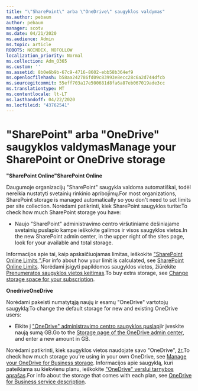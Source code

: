 ```yaml
---
title: "\"SharePoint\" arba \"OneDrive\" saugyklos valdymas"
ms.author: pebaum
author: pebaum
manager: scotv
ms.date: 04/21/2020
ms.audience: Admin
ms.topic: article
ROBOTS: NOINDEX, NOFOLLOW
localization_priority: Normal
ms.collection: Adm_O365
ms.custom: ''
ms.assetid: 8b0e6b9b-67c9-4716-8602-ebb58b364ef9
ms.openlocfilehash: b58aa242786fd09c83993e8ecc28c6a2d744dfcb
ms.sourcegitcommit: 55eff703a17e500681d8fa6a87eb067019ade3cc
ms.translationtype: MT
ms.contentlocale: lt-LT
ms.lasthandoff: 04/22/2020
ms.locfileid: "43762541"
---
```

# <a name="manage-your-sharepoint-or-onedrive-storage"></a><span data-ttu-id="20362-102">"SharePoint" arba "OneDrive" saugyklos valdymas</span><span class="sxs-lookup"><span data-stu-id="20362-102">Manage your SharePoint or OneDrive storage</span></span>

 <span data-ttu-id="20362-103">**"SharePoint Online"**</span><span class="sxs-lookup"><span data-stu-id="20362-103">**SharePoint Online**</span></span>
  
<span data-ttu-id="20362-104">Daugumoje organizacijų "SharePoint" saugykla valdoma automatiškai, todėl nereikia nustatyti svetainių rinkinio apribojimų.</span><span class="sxs-lookup"><span data-stu-id="20362-104">For most organizations, SharePoint storage is managed automatically so you don't need to set limits per site collection.</span></span> <span data-ttu-id="20362-105">Norėdami patikrinti, kiek SharePoint saugyklos turite:</span><span class="sxs-lookup"><span data-stu-id="20362-105">To check how much SharePoint storage you have:</span></span>
  
- <span data-ttu-id="20362-106">Naujo "SharePoint" administravimo centro viršutiniame dešiniajame svetainių puslapio kampe ieškokite galimos ir visos saugyklos vietos.</span><span class="sxs-lookup"><span data-stu-id="20362-106">In the new SharePoint admin center, in the upper right of the sites page, look for your available and total storage.</span></span>
    
<span data-ttu-id="20362-107">Informacijos apie tai, kaip apskaičiuojamas limitas, ieškokite ["SharePoint Online Limits ".](https://go.microsoft.com/fwlink/p/?LinkID=856113)</span><span class="sxs-lookup"><span data-stu-id="20362-107">For info about how your limit is calculated, see [SharePoint Online Limits](https://go.microsoft.com/fwlink/p/?LinkID=856113).</span></span> <span data-ttu-id="20362-108">Norėdami įsigyti papildomos saugyklos vietos, žiūrėkite [Prenumeratos saugyklos vietos keitimas](https://go.microsoft.com/fwlink/?linkid=866428).</span><span class="sxs-lookup"><span data-stu-id="20362-108">To buy extra storage, see [Change storage space for your subscription](https://go.microsoft.com/fwlink/?linkid=866428).</span></span>
  
 <span data-ttu-id="20362-109">**Onedrive**</span><span class="sxs-lookup"><span data-stu-id="20362-109">**OneDrive**</span></span>
  
<span data-ttu-id="20362-110">Norėdami pakeisti numatytąją naujų ir esamų "OneDrive" vartotojų saugyklą:</span><span class="sxs-lookup"><span data-stu-id="20362-110">To change the default storage for new and existing OneDrive users:</span></span>
  
- <span data-ttu-id="20362-111">Eikite į ["OneDrive" administravimo centro saugyklos puslapį](https://admin.onedrive.com/?v=StorageSettings)ir įveskite naują sumą GB.</span><span class="sxs-lookup"><span data-stu-id="20362-111">Go to the [Storage page of the OneDrive admin center](https://admin.onedrive.com/?v=StorageSettings), and enter a new amount in GB.</span></span>
    
<span data-ttu-id="20362-112">Norėdami patikrinti, kiek saugyklos vietos naudojate savo "OneDrive", [žr.](https://go.microsoft.com/fwlink/?linkid=866429)</span><span class="sxs-lookup"><span data-stu-id="20362-112">To check how much storage you're using in your own OneDrive, see [Manage your OneDrive for Business storage](https://go.microsoft.com/fwlink/?linkid=866429).</span></span> <span data-ttu-id="20362-113">Informacijos apie saugyklą, kuri pateikiama su kiekvienu planu, ieškokite ["OneDrive" verslui tarnybos aprašas](https://go.microsoft.com/fwlink/p/?LinkID=826071).</span><span class="sxs-lookup"><span data-stu-id="20362-113">For info about the storage that comes with each plan, see [OneDrive for Business service description](https://go.microsoft.com/fwlink/p/?LinkID=826071).</span></span>
  

